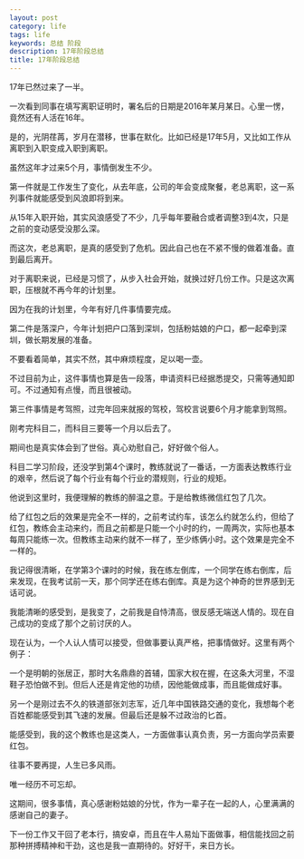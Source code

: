 ```yaml
---
layout: post
category: life
tags: life
keywords: 总结 阶段
description: 17年阶段总结
title: 17年阶段总结
---
```


17年已然过来了一半。

一次看到同事在填写离职证明时，署名后的日期是2016年某月某日。心里一愣，竟然还有人活在16年。

是的，光阴荏苒，岁月在潜移，世事在默化。比如已经是17年5月，又比如工作从离职到入职变成入职到离职。

虽然这年才过来5个月，事情倒发生不少。

第一件就是工作发生了变化，从去年底，公司的年会变成聚餐，老总离职，这一系列事件就能感受到风浪即将到来。

从15年入职开始，其实风浪感受了不少，几乎每年要融合或者调整3到4次，只是之前的变动感受没那么深。

而这次，老总离职，是真的感受到了危机。因此自己也在不紧不慢的做着准备。直到最后离开。

对于离职来说，已经是习惯了，从步入社会开始，就换过好几份工作。只是这次离职，压根就不再今年的计划里。

因为在我的计划里，今年有好几件事情要完成。

第二件是落深户，今年计划把户口落到深圳，包括粉姑娘的户口，都一起牵到深圳，做长期发展的准备。

不要看着简单，其实不然，其中麻烦程度，足以喝一壶。

不过目前为止，这件事情也算是告一段落，申请资料已经据悉提交，只需等通知即可。不过通知有点慢，而且很被动。

第三件事情是考驾照，过完年回来就报的驾校，驾校言说要6个月才能拿到驾照。

刚考完科目二，而科目三要等一个月以后去了。

期间也是真实体会到了世俗。真心劝慰自己，好好做个俗人。

科目二学习阶段，还没学到第4个课时，教练就说了一番话，一方面表达教练行业的艰辛，然后说了每个行业有每个行业的潜规则，行业的规矩。

他说到这里时，我便理解的教练的醉温之意。于是给教练微信红包了几次。

给了红包之后的效果是完全不一样的，之前考试约车，该怎么约就怎么约，但给了红包，教练会主动来约，而且之前都是只能一个小时的约，一周两次，实际也基本每周只能练一次。但教练主动来约就不一样了，至少练俩小时。这个效果是完全不一样的。

我记得很清晰，在学第3个课时的时候，我在练左倒库，一个同学在练右倒库，后来发现，在我考试前一天，那个同学还在练右倒库。真是为这个神奇的世界感到无话可说。

我能清晰的感受到，是我变了，之前我是自恃清高，很反感无端送人情的。现在自己成功的变成了那个之前讨厌的人。

现在认为，一个人认人情可以接受，但做事要认真严格，把事情做好。这里有两个例子：

一个是明朝的张居正，那时大名鼎鼎的首辅，国家大权在握，在这条大河里，不湿鞋子恐怕做不到。但后人还是肯定他的功绩，因他能做成事，而且能做成好事。

另一个是刚过去不久的铁道部张刘志军，近几年中国铁路交通的变化，我想每个老百姓都能感受到其飞速的发展。但最后还是躲不过政治的匕首。

能感受到，我的这个教练也是这类人，一方面做事认真负责，另一方面向学员索要红包。

往事不要再提，人生已多风雨。

唯一经历不可忘却。

这期间，很多事情，真心感谢粉姑娘的分忧，作为一辈子在一起的人，心里满满的感谢自己的妻子。

下一份工作又干回了老本行，搞安卓，而且在牛人易灿下面做事，相信能找回之前那种拼搏精神和干劲，这也是我一直期待的。好好干，来日方长。


